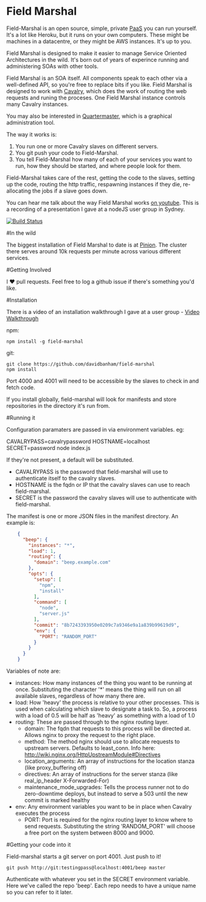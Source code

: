 # Field Marshal

Field-Marshal is an open source, simple, private [PaaS](https://en.wikipedia.org/wiki/Platform_as_a_service) you can run yourself. It's a lot like Heroku, but it runs on your own computers. These might be machines in a datacentre, or they might be AWS instances. It's up to you.

Field Marshal is designed to make it easier to manage Service Oriented Architectures in the wild. It's born out of years of experince running and administering SOAs with other tools.

Field Marshal is an SOA itself. All components speak to each other via a well-defined API, so you're free to replace bits if you like. Field Marshal is designed to work with [Cavalry](https://github.com/davidbanham/cavalry), which does the work of routing the web requests and runing the proceses. One Field Marshal instance controls many Cavalry instances.

You may also be interested in [Quartermaster](https://github.com/davidbanham/quartermaster), which is a graphical administration tool.

The way it works is:

1. You run one or more Cavalry slaves on different servers.
2. You git push your code to Field-Marshal.
3. You tell Field-Marshal how many of each of your services you want to run, how they should be started, and where people look for them.

Field-Marshal takes care of the rest, getting the code to the slaves, setting up the code, routing the http traffic, respawning instances if they die, re-allocating the jobs if a slave goes down.

You can hear me talk about the way Field Marshal works [on youtube](https://www.youtube.com/watch?v=l6VHqIXoNv0). This is a recording of a presentation I gave at a nodeJS user group in Sydney.

[![Build Status](https://travis-ci.org/davidbanham/field-marshal.png?branch=master)](https://travis-ci.org/davidbanham/field-marshal)

#In the wild

The biggest installation of Field Marshal to date is at [Pinion](http://pinion.gg). The cluster there serves around 10k requests per minute across various different services.

#Getting Involved

I ❤ pull requests. Feel free to log a github issue if there's something you'd like.

#Installation

There is a video of an installation walkthrough I gave at a user group - [Video Walkthrough](https://www.youtube.com/watch?v=l6VHqIXoNv0#t=972)

npm:

    npm install -g field-marshal

git:

    git clone https://github.com/davidbanham/field-marshal
    npm install

Port 4000 and 4001 will need to be accessible by the slaves to check in and fetch code.

If you install globally, field-marshal will look for manifests and store repositories in the directory it's run from.

#Running it

Configuration paramaters are passed in via environment variables. eg:

CAVALRYPASS=cavalrypassword HOSTNAME=localhost SECRET=password node index.js

If they're not present, a default will be substituted.
- CAVALRYPASS is the password that field-marshal will use to authenticate itself to the cavalry slaves.
- HOSTNAME is the fqdn or IP that the cavalry slaves can use to reach field-marshal.
- SECRET is the password the cavalry slaves will use to authenticate with field-marshal.

The manifest is one or more JSON files in the manifest directory. An example is:

```json
    {
      "beep": {
        "instances": "*",
        "load": 1,
        "routing": {
          "domain": "beep.example.com"
        },
        "opts": {
          "setup": [
            "npm",
            "install"
          ],
          "command": [
            "node",
            "server.js"
          ],
          "commit": "8b7243393950e0209c7a9346e9a1a839b99619d9",
          "env": {
            "PORT": "RANDOM_PORT"
          }
        }
      }
    }
```

Variables of note are:
- instances: How many instances of the thing you want to be running at once. Substituting the character '*' means the thing will run on all available slaves, regardless of how many there are.
- load: How 'heavy' the process is relative to your other processes. This is used when calculating which slave to designate a task to. So, a process with a load of 0.5 will be half as 'heavy' as something with a load of 1.0
- routing: These are passed through to the nginx routing layer.
  - domain: The fqdn that requests to this process will be directed at. Allows nginx to proxy the request to the right place.
  - method: The method nginx should use to allocate requests to upstream servers. Defaults to least_conn. Info here: http://wiki.nginx.org/HttpUpstreamModule#Directives
  - location_arguments: An array of instructions for the location stanza (like proxy_buffering off)
  - directives: An array of instructions for the server stanza (like real_ip_header X-Forwarded-For)
  - maintenance_mode_upgrades: Tells the process runner not to do zero-downtime deploys, but instead to serve a 503 until the new commit is marked healthy
- env: Any environment variables you want to be in place when Cavalry executes the process
  - PORT: Port is required for the nginx routing layer to know where to send requests. Substituting the string 'RANDOM_PORT' will choose a free port on the system between 8000 and 9000.

#Getting your code into it

Field-marshal starts a git server on port 4001. Just push to it!

    git push http://git:testingpass@localhost:4001/beep master

Authenticate with whatever you set in the SECRET environment variable. Here we've called the repo 'beep'. Each repo needs to have a unique name so you can refer to it later.
